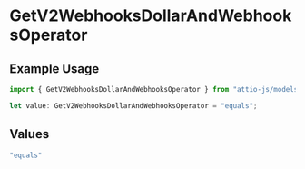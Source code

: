 # GetV2WebhooksDollarAndWebhooksOperator

## Example Usage

```typescript
import { GetV2WebhooksDollarAndWebhooksOperator } from "attio-js/models/operations";

let value: GetV2WebhooksDollarAndWebhooksOperator = "equals";
```

## Values

```typescript
"equals"
```